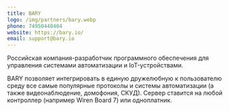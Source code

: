 ```yaml
---
title: BARY
logo: /img/partners/bary.webp
phone: 74950440404
website: https://bary.io/
email: support@bary.io
---
```


Российская компания-разработчик программного обеспечения для управления системами автоматизации и IoT-устройствами.

BARY позволяет интегрировать в единую дружелюбную к пользователю среду все самые популярные протоколы и системы автоматизации (а также видеонаблюдение, домофония, СКУД). Сервер ставится на любой контроллер (например Wiren Board 7) или одноплатник.
